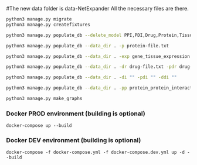 #The new data folder is data-NetExpander All the necessary files are there.

```bash
python3 manage.py migrate
python3 manage.py createfixtures

python3 manage.py populate_db --delete_model PPI,PDI,Drug,Protein,Tissue,Disorder,PDiAssociations

python3 manage.py populate_db --data_dir . -p protein-file.txt

python3 manage.py populate_db --data_dir . -exp gene_tissue_expression.gct

python3 manage.py populate_db --data_dir . -dr drug-file.txt -pdr drug-protein-interaction.txt

python3 manage.py populate_db --data_dir . -di "" -pdi "" -ddi ""

python3 manage.py populate_db --data_dir . -pp protein_protein_interaction_file.txt

python3 manage.py make_graphs

```

### Docker PROD environment (building is optional)
``docker-compose up --build``


### Docker DEV environment (building is optional)
``docker-compose -f docker-compose.yml -f docker-compose.dev.yml up -d --build``
